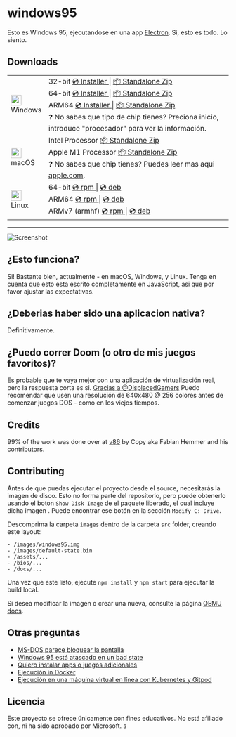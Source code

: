# windows95

Esto es Windows 95, ejecutandose en una app [Electron](https://electronjs.org/). Si, esto es todo. Lo siento.

## Downloads

<table class="is-fullwidth">
</thead>
<tbody>
</tbody>
  <tr>
    <td>
      <img src="./.github/images/windows.png" width="24"><br />
      Windows
    </td>
    <td>
      <span>32-bit</span>
      <a href="https://github.com/felixrieseberg/windows95/releases/download/v3.1.1/windows95-3.1.1-setup-ia32.exe">
        💿 Installer
      </a> |
      <a href="https://github.com/felixrieseberg/windows95/releases/download/v3.1.1/windows95-win32-ia32-3.1.1.zip">
        📦 Standalone Zip
      </a>
      <br />
      <span>64-bit</span>
      <a href="https://github.com/felixrieseberg/windows95/releases/download/v3.1.1/windows95-3.1.1-setup-x64.exe">
        💿 Installer
      </a> |
      <a href="https://github.com/felixrieseberg/windows95/releases/download/v3.1.1/windows95-win32-x64-3.1.1.zip">
        📦 Standalone Zip
      </a><br />
      <span>ARM64</span>
      <a href="https://github.com/felixrieseberg/windows95/releases/download/v3.1.1/windows95-3.1.1-setup-arm64.exe">
        💿 Installer
      </a> |
      <a href="https://github.com/felixrieseberg/windows95/releases/download/v3.1.1/windows95-win32-arm64-3.1.1.zip">
        📦 Standalone Zip
      </a><br />
      <span>
        ❓ No sabes que tipo de chip tienes? Preciona inicio, introduce "procesador" para ver la información.
      </span>
    </td>
  </tr>
  <tr>
    <td>
      <img src="./.github/images/macos.png" width="24"><br />
      macOS
    </td>
    <td>
      <span>Intel Processor</span>
      <a href="https://github.com/felixrieseberg/windows95/releases/download/v3.1.1/windows95-darwin-x64-3.1.1.zip">
        📦 Standalone Zip
      </a><br />
      <span>Apple M1 Processor</span>
      <a href="https://github.com/felixrieseberg/windows95/releases/download/v3.1.1/windows95-darwin-arm64-3.1.1.zip">
        📦 Standalone Zip
      </a><br />
      <span>
        ❓ No sabes que chip tienes? Puedes leer mas aqui <a href="https://support.apple.com/en-us/HT211814">apple.com</a>.
      </span>
    </td>
  </tr>
  <tr>
    <td>
      <img src="./.github/images/linux.png" width="24"><br />
      Linux
    </td>
    <td>
      <span>64-bit</span>
      <a href="https://github.com/felixrieseberg/windows95/releases/download/v3.1.1/windows95-3.1.1-1.x86_64.rpm">
        💿 rpm
      </a> |
      <a href="https://github.com/felixrieseberg/windows95/releases/download/v3.1.1/windows95_3.1.1_amd64.deb">
        💿 deb
      </a><br />
      <span>ARM64</span>
      <a href="https://github.com/felixrieseberg/windows95/releases/download/v3.1.1/windows95-3.1.1-1.arm64.rpm">
        💿 rpm
      </a> |
      <a href="https://github.com/felixrieseberg/windows95/releases/download/v3.1.1/windows95_3.1.1_arm64.deb">
        💿 deb
      </a><br />
      <span>ARMv7 (armhf)</span>
      <a href="https://github.com/felixrieseberg/windows95/releases/download/v3.1.1/windows95-3.1.1-1.armv7hl.rpm">
        💿 rpm
      </a> |
      <a href="https://github.com/felixrieseberg/windows95/releases/download/v3.1.1/windows95_3.1.1_armhf.deb">
        💿 deb
      </a>
    </td>
  </tr>
</table>

<hr />

![Screenshot](https://user-images.githubusercontent.com/1426799/44532591-4ceb3680-a6a8-11e8-8c2c-bc29f3bfdef7.png)

## ¿Esto funciona?
Si! Bastante bien, actualmente - en macOS, Windows, y Linux. Tenga en cuenta que esto esta escrito completamente en JavaScript, asi que por favor ajustar las expectativas.

## ¿Deberias haber sido una aplicacion nativa?
Definitivamente.

## ¿Puedo correr Doom (o otro de mis juegos favoritos)?
Es probable que te vaya mejor con una aplicación de virtualización real, pero la respuesta corta es si. [Gracias a
@DisplacedGamers](https://youtu.be/xDXqmdFxofM) Puedo recomendar que usen una resolución de 
640x480 @ 256 colores antes de comenzar juegos DOS - como en los viejos tiempos.

## Credits

99% of the work was done over at [v86](https://github.com/copy/v86/) by Copy aka Fabian Hemmer and his contributors.

## Contributing

Antes de que puedas ejecutar el proyecto desde el source, necesitarás la imagen de disco. 
Esto no forma parte del repositorio, pero puede obtenerlo 
usando el boton `Show Disk Image` de el paquete liberado, el cual incluye dicha imagen . Puede encontrar ese botón en la sección `Modify C: Drive`.

Descomprima la carpeta `images` dentro de la carpeta `src` folder, creando este layout:

```
- /images/windows95.img
- /images/default-state.bin
- /assets/...
- /bios/...
- /docs/...
```

Una vez que este listo, ejecute `npm install` y `npm start` para ejecutar la build local.

Si desea modificar la imagen o crear una nueva, consulte la página [QEMU docs](./docs/qemu.md).

## Otras preguntas

 * [MS-DOS parece bloquear la pantalla](./HELP.md#ms-dos-seems-to-brick-the-screen)
 * [Windows 95 está atascado en un bad state](./HELP.md#windows-95-is-stuck-in-a-bad-state)
 * [Quiero instalar apps o juegos adicionales](./HELP.md#i-want-to-install-additional-apps-or-games)
 * [Ejecución in Docker](./docs/docker-instructions.md)
 * [Ejecución en una máquina virtual en línea con Kubernetes y Gitpod](./docs/docker-kubernetes-gitpod.md)

## Licencia

Este proyecto se ofrece únicamente con fines educativos. No está afiliado con, ni ha sido aprobado por Microsoft.
s